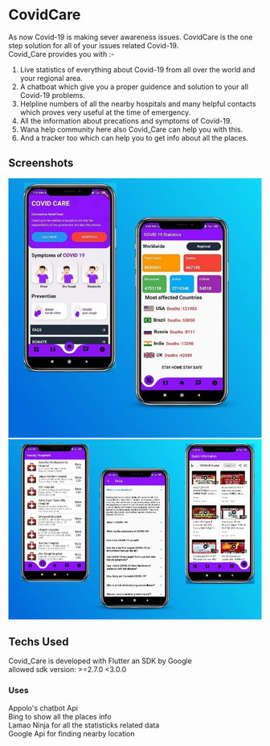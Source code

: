 # CovidCare

As now Covid-19 is making sever awareness issues.
CovidCare is the one step solution for all of your issues related Covid-19.\
Covid_Care provides you with :-
1. Live statistics of everything about Covid-19 from all over the world and your regional area.
2. A chatboat which give you a proper guidence and solution to your all Covid-19 problems.
3. Helpline numbers of all the nearby hospitals and many helpful contacts which proves very useful at the time of emergency.
4. All the information about precations and symptoms of Covid-19.
5. Wana help community here also Covid_Care can help you with this.
6. And a tracker too which can help you to get info about all the places.


## Screenshots
<img src="./Screenshots/link1.JPG" >
<img src="./Screenshots/link2.JPG" >


## Techs Used
Covid_Care is developed with Flutter an SDK by Google\
allowed sdk version: >=2.7.0 <3.0.0
### Uses 
Appolo's chatbot Api\
Bing to show all the places info\
Lamao Ninja for all the statisticks related data\
Google Api for finding nearby location
